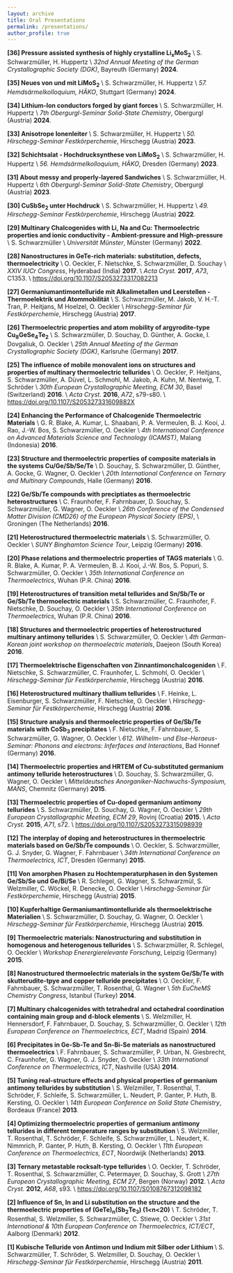 ```yaml
---
layout: archive
title: Oral Presentations
permalink: /presentations/
author_profile: true
---
```



<b>[36] Pressure assisted synthesis of highly crystalline Li<sub>x</sub>MoS<sub>2</sub></b> \\
        S. Schwarzmüller, H. Huppertz  \\
        <i>32nd Annual Meeting of the German Crystallographic Society (DGK)</i>, Bayreuth (Germany) <b>2024</b>.


<b>[35] Neues von und mit LiMoS<sub>2</sub></b> \\
        S. Schwarzmüller, H. Huppertz  \\
        <i>57. Hemdsärmelkolloquium, HÄKO</i>, Stuttgart (Germany) <b>2024</b>.


<b>[34] Lithium-Ion conductors forged by giant forces</b> \\
        S. Schwarzmüller, H. Huppertz  \\
        <i>7th Obergurgl-Seminar Solid-State Chemistry</i>, Obergurgl (Austria) <b>2024</b>.


<b>[33] Anisotrope Ionenleiter</b> \\
        S. Schwarzmüller, H. Huppertz  \\
        <i>50. Hirschegg-Seminar Festkörperchemie</i>, Hirschegg (Austria) <b>2023</b>.


<b>[32] Schichtsalat - Hochdrucksynthese von LiMoS<sub>2</sub></b> \\
        S. Schwarzmüller, H. Huppertz  \\
        <i>56. Hemdsärmelkolloquium, HÄKO</i>, Dresden (Germany) <b>2023</b>.


<b>[31] About messy and properly-layered Sandwiches</b> \\
        S. Schwarzmüller, H. Huppertz  \\
        <i>6th Obergurgl-Seminar Solid-State Chemistry</i>, Obergurgl (Austria) <b>2023</b>.


<b>[30] CuSbSe<sub>2</sub> unter Hochdruck</b> \\
        S. Schwarzmüller, H. Huppertz  \\
        <i>49. Hirschegg-Seminar Festkörperchemie</i>, Hirschegg (Austria) <b>2022</b>.


<b>[29] Multinary Chalcogenides with Li, Na and Cu: Thermoelectric properties and ionic conductivity - Ambient-pressure and High-pressure</b> \\
        S. Schwarzmüller  \\
        <i>Universität Münster</i>, Münster (Germany) <b>2022</b>.


<b>[28] Nanostructures in GeTe-rich materials: substitution, defects, thermoelectricity</b> \\
        O. Oeckler, F. Nietschke, S. Schwarzmüller, D. Souchay \\
        <i>XXIV IUCr Congress</i>, Hyderabad (India) <b>2017</b>. \\
        <i>Acta Cryst.</i> <b>2017</b>, <i>A73</i>, C1353. \\
        <a href="https://doi.org/10.1107/S2053273317082213">https://doi.org/10.1107/S2053273317082213</a>


<b>[27] Germaniumantimontelluride mit Alkalimetallen und Leerstellen - Thermoelektrik und Atommobilität</b> \\
        S. Schwarzmüller, M. Jakob, V. H.-T. Tran, P. Heitjans, M Hoelzel, O. Oeckler  \\
        <i>Hirschegg-Seminar für Festkörperchemie</i>, Hirschegg (Austria) <b>2017</b>.


<b>[26] Thermoelectric properties and atom mobility of argyrodite-type Cu<sub>8</sub>GeSe<sub>4</sub>Te<sub>2</sub></b> \\
        S. Schwarzmüller, D. Souchay, D. Günther, A. Gocke, I. Dovgaliuk, O. Oeckler \\
        <i>25th Annual Meeting of the German Crystallographic Society (DGK)</i>, Karlsruhe (Germany) <b>2017</b>.


<b>[25] The influence of mobile monovalent ions on structures and properties of multinary thermoelectric tellurides</b> \\
        O. Oeckler, P. Heitjans, S. Schwarzmüller, A. Düvel, L. Schmohl, M. Jakob, A. Kuhn, M. Nentwig, T. Schröder \\
        <i>30th European Crystallographic Meeting, ECM 30</i>, Basel (Switzerland) <b>2016</b>. \\
        <i>Acta Cryst.</i> <b>2016</b>, <i>A72</i>, s79-s80. \\
        <a href="https://doi.org/10.1107/S205327331609882X">https://doi.org/10.1107/S205327331609882X</a>

<b>[24] Enhancing the Performance of Chalcogenide Thermoelectric Materials</b> \\
        G. R. Blake, A. Kumar, L. Shaabani, P. A. Vermeulen, B. J. Kooi, J. Rao, J.-W. Bos, S. Schwarzmüller, O. Oeckler \\
        <i>4th International Conference on Advanced Materials Science and Technology (ICAMST)</i>, Malang (Indonesia) <b>2016</b>.


<b>[23] Structure and thermoelectric properties of composite materials in the systems Cu/Ge/Sb/Se/Te</b> \\
        D. Souchay, S. Schwarzmüller, D. Günther, A. Gocke, G. Wagner, O. Oeckler \\
        <i>20th International Conference on Ternary and Multinary Compounds</i>, Halle (Germany) <b>2016</b>.


<b>[22] Ge/Sb/Te compounds with preciptiates as thermoelectric heterostructures</b> \\
        C. Fraunhofer, F. Fahrnbauer, D. Souchay, S. Schwarzmüller, G. Wagner, O. Oeckler \\
        <i>26th Conference of the Condensed Matter Division (CMD26) of the European Physical Society (EPS)</i>, \\
        Groningen (The Netherlands) <b>2016</b>.


<b>[21] Heterostructured thermoelectric materials</b> \\
        S. Schwarzmüller, O. Oeckler \\
        <i>SUNY Binghamton Science Tour</i>, Leipzig (Germany) <b>2016</b>.


<b>[20] Phase relations and thermoelectric properties of TAGS materials</b> \\
        G. R. Blake, A. Kumar, P. A. Vermeulen, B. J. Kooi, J.-W. Bos, S. Popuri, S. Schwarzmüller, O. Oeckler \\
        <i>35th International Conference on Thermoelectrics</i>, Wuhan (P.R. China) <b>2016</b>.


<b>[19] Heterostructures of transition metal tellurides and Sn/Sb/Te or Ge/Sb/Te thermoelectric materials</b> \\
        S. Schwarzmüller, C. Fraunhofer, F. Nietschke, D. Souchay, O. Oeckler \\
        <i>35th International Conference on Thermoelectrics</i>, Wuhan (P.R. China) <b>2016</b>.


<b>[18] Structures and thermoelectric properties of heterostructured multinary antimony tellurides</b> \\
        S. Schwarzmüller, O. Oeckler \\
        <i>4th German-Korean joint workshop on thermoelectric materials</i>, Daejeon (South Korea) <b>2016</b>.


<b>[17] Thermoelektrische Eigenschaften von Zinnantimonchalcogeniden</b> \\
        F. Nietschke, S. Schwarzmüller, C. Fraunhofer, L. Schmohl, O. Oeckler \\
        <i>Hirschegg-Seminar für Festkörperchemie</i>, Hirschegg (Austria) <b>2016</b>.


<b>[16] Heterostructured multinary thallium tellurides</b> \\
        F. Heinke, L. Eisenburger, S. Schwarzmüller, F. Nietschke, O. Oeckler \\
        <i>Hirschegg-Seminar für Festkörperchemie</i>, Hirschegg (Austria) <b>2016</b>.


<b>[15] Structure analysis and thermoelectric properties of Ge/Sb/Te materials with CoSb<sub>3</sub> precipitates</b> \\
        F. Nietschke, F. Fahrnbauer, S. Schwarzmüller, G. Wagner, O. Oeckler \\
        <i>612. Wilhelm- und Else-Heraeus-Seminar: Phonons and electrons: Inferfaces and Interactions</i>, Bad Honnef (Germany) <b>2016</b>.


<b>[14] Thermoelectric properties and HRTEM of Cu-substituted germanium antimony telluride heterostructures</b> \\
        D. Souchay, S. Schwarzmüller, G. Wagner, O. Oeckler \\
        <i>Mitteldeutsches Anorganiker-Nachwuchs-Symposium, MANS</i>, Chemnitz (Germany) <b>2015</b>.


<b>[13] Thermoelectric properties of Cu-doped germanium antimony tellurides</b> \\
        S. Schwarzmüller, D. Souchay, G. Wagner, O. Oeckler \\
        <i>29th European Crystallographic Meeting, ECM 29</i>, Rovinj (Croatia) <b>2015</b>. \\
        <i>Acta Cryst.</i> <b>2015</b>, <i>A71</i>, s72. \\
        <a href="https://doi.org/10.1107/S2053273315098939">https://doi.org/10.1107/S2053273315098939</a>


<b>[12] The interplay of doping and heterostructures in thermoelectric materials based on Ge/Sb/Te compounds</b> \\
        O. Oeckler, S. Schwarzmüller, G. J. Snyder, G. Wagner, F. Fahrnbauer \\
        <i>34th International Conference on Thermoelectrics, ICT</i>, Dresden (Germany) <b>2015</b>.


<b>[11] Von amorphen Phasen zu Hochtemperaturphasen in den Systemen Ge/Sb/Se und Ge/Bi/Se</b> \\
        R. Schlegel, G. Wagner, S. Schwarzmül, S. Welzmiller, C. Wöckel, R. Denecke, O. Oeckler \\
        <i>Hirschegg-Seminar für Festkörperchemie</i>, Hirschegg (Austria) <b>2015</b>.


<b>[10] Kupferhaltige Germaniumantimontelluride als thermoelektrische Materialien</b> \\
        S. Schwarzmüller, D. Souchay, G. Wagner, O. Oeckler \\
        <i>Hirschegg-Seminar für Festkörperchemie</i>, Hirschegg (Austria) <b>2015</b>.


<b>[9] Thermoelectric materials: Nanostructuring and substitution in homogenous and heterogenous tellurides</b> \\
       S. Schwarzmüller, R. Schlegel, O. Oeckler \\
       <i>Workshop Enerergierelevante Forschung</i>, Leipzig (Germany) <b>2015</b>.


<b>[8] Nanostructured thermoelectric materials in the system Ge/Sb/Te with skutterudite-tpye and copper telluride precipitates</b> \\
       O. Oeckler, F. Fahrnbauer, S. Schwarzmüller, T. Rosenthal, G. Wagner \\
       <i>5th EuCheMS Chemistry Congress</i>, Istanbul (Turkey) <b>2014</b>.


<b>[7] Multinary chalcogenides with tetrahedral and octahedral coordination containing main group and d-block elements</b> \\
       S. Welzmiller, H. Hennersdorf, F. Fahrnbauer, D. Souchay, S. Schwarzmüller, O. Oeckler \\
       <i>12th European Conference on Thermoelectrics, ECT</i>, Madrid (Spain) <b>2014</b>.


<b>[6] Precipitates in Ge-Sb-Te and Sn-Bi-Se materials as nanostructured thermoelectrics</b> \\
       F. Fahrnbauer, S. Schwarzmüller, P. Urban, N. Giesbrecht, C. Fraunhofer, G. Wagner, G. J. Snyder, O. Oeckler \\
       <i>33th International Conference on Thermoelectrics, ICT</i>, Nashville (USA) <b>2014</b>.


<b>[5] Tuning real-structure effects and physical properties of germanium antimony tellurides by substitution</b> \\
       S. Welzmiller, T. Rosenthal, T. Schröder, F. Schleife, S. Schwarzmüller, L. Neudert, P. Ganter, P. Huth, B. Kersting, O. Oeckler \\
       <i>14th European Conference on Solid State Chemistry</i>, Bordeaux (France) <b>2013</b>.


<b>[4] Optimizing thermoelectric properties of germanium antimony tellurides in different temperature ranges by substitution</b> \\
       S. Welzmiller, T. Rosenthal, T. Schröder, F. Schleife, S. Schwarzmüller, L. Neudert, K. Nimmrich, P. Ganter, P. Huth, B. Kersting, O. Oeckler \\
       <i>11th European Conference on Thermoelectrics, ECT</i>, Noordwijk (Netherlands) <b>2013</b>.
      

<b>[3] Ternary metastable rocksalt-type tellurides</b> \\
       O. Oeckler, T. Schröder, T. Rosenthal, S. Schwarzmüller, C. Petermayer, D. Souchay, S. Grott \\
       <i>27th European Crystallographic Meeting, ECM 27</i>, Bergen (Norway) <b>2012</b>. \\
       <i>Acta Cryst.</i> <b>2012</b>, <i>A68</i>, s93. \\
       <a href="https://doi.org/10.1107/S0108767312098182">https://doi.org/10.1107/S0108767312098182</a>


<b>[2] Influence of Sn, In and Li substitution on the structure and the thermoelectric properties of (GeTe)<sub>n</sub>(Sb<sub>2</sub>Te<sub>3</sub>) (1&lt;n&lt;20)</b> \\
       T. Schröder, T. Rosenthal, S. Welzmiller, S. Schwarzmüller, C. Stiewe, O. Oeckler \\
       <i>31st International & 10th European Conference on Thermoelectrics, ICT/ECT</i>, Aalborg (Denmark) <b>2012</b>.
       

<b>[1] Kubische Telluride von Antimon und Indium mit Silber oder Lithium </b> \\
       S. Schwarzmüller, T. Schröder, S. Welzmiller, D. Souchay, O. Oeckler \\
       <i>Hirschegg-Seminar für Festkörperchemie</i>, Hirschegg (Austria) <b>2011</b>. 
       


